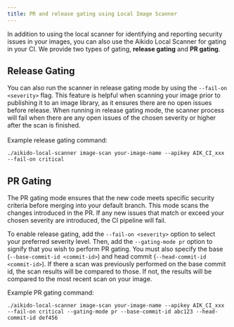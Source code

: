 ```yaml
---
title: PR and release gating using Local Image Scanner
---
```



In addition to using the local scanner for identifying and reporting security issues in your images, you can also use the Aikido Local Scanner for gating in your CI. We provide two types of gating, **release gating** and **PR gating**.

## Release Gating

You can also run the scanner in release gating mode by using the `--fail-on <severity>` flag. This feature is helpful when scanning your image prior to publishing it to an image library, as it ensures there are no open issues before release. When running in release gating mode, the scanner process will fail when there are any open issues of the chosen severity or higher after the scan is finished.\
\
Example release gating command:

```
./aikido-local-scanner image-scan your-image-name --apikey AIK_CI_xxx --fail-on critical
```

## PR Gating

The PR gating mode ensures that the new code meets specific security criteria before merging into your default branch. This mode scans the changes introduced in the PR. If any new issues that match or exceed your chosen severity are introduced, the CI pipeline will fail.

To enable release gating, add the `--fail-on <severity>` option to select your preferred severity level. Then, add the `--gating-mode pr` option to signify that you wish to perform PR gating. You must also specify the base (`--base-commit-id <commit-id>`) and head commit (`--head-commit-id <commit-id>`). If there a scan was previously performed on the base commit id, the scan results will be compared to those. If not, the results will be compared to the most recent scan on your image.

Example PR gating command:

```
./aikido-local-scanner image-scan your-image-name --apikey AIK_CI_xxx --fail-on critical --gating-mode pr --base-commit-id abc123 --head-commit-id def456 
```